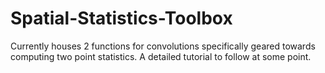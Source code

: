 Spatial-Statistics-Toolbox
==========================

Currently houses 2 functions for convolutions specifically geared towards computing two point statistics. A detailed tutorial to follow at some point.
